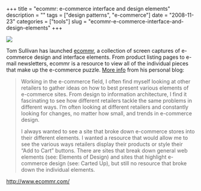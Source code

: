 +++
title = "ecommr: e-commerce interface and design elements"
description = ""
tags = ["design patterns", "e-commerce"]
date = "2008-11-23"
categories = ["tools"]
slug = "ecommr-e-commerce-interface-and-design-elements"
+++


<div class="tool-screenshot mb1"><a href="http://www.ecommr.com/"><img id='bluga-thumbnail-2664' class='bluga-thumbnail custom' src='http://media.konigi.com/bluga/
wt522fa0e8e803b_custom.jpg'/></a></div><p>Tom Sullivan has launched <a href="http://www.ecommr.com/">ecommr</a>, a collection of screen captures of e-commerce design and interface elements. From product listing pages to e-mail newsletters, ecommr is a resource to view all of the individual pieces that make up the e-commerce puzzle. <a href="http://noturnonred.org/2008/11/10/announcing-ecommr/">More info</a> from his personal blog:</p>
<blockquote><p>Working in the e-commerce field, I often find myself looking at other retailers to gather ideas on how to best present various elements of e-commerce sites. From design to information architecture, I find it fascinating to see how different retailers tackle the same problems in different ways. I’m often looking at different retailers and constantly looking for changes, no matter how small, and trends in e-commerce design.</p>
<p>I always wanted to see a site that broke down e-commerce stores into their different elements. I wanted a resource that would allow me to see the various ways retailers display their products or style their “Add to Cart” buttons. There are sites that break down general web elements (see: Elements of Design) and sites that highlight e-commerce design (see: Carted Up), but still no resource that broke down the individual elements.</p></blockquote>
  
<p><a href="http://www.ecommr.com/">http://www.ecommr.com/</a></p>
      
